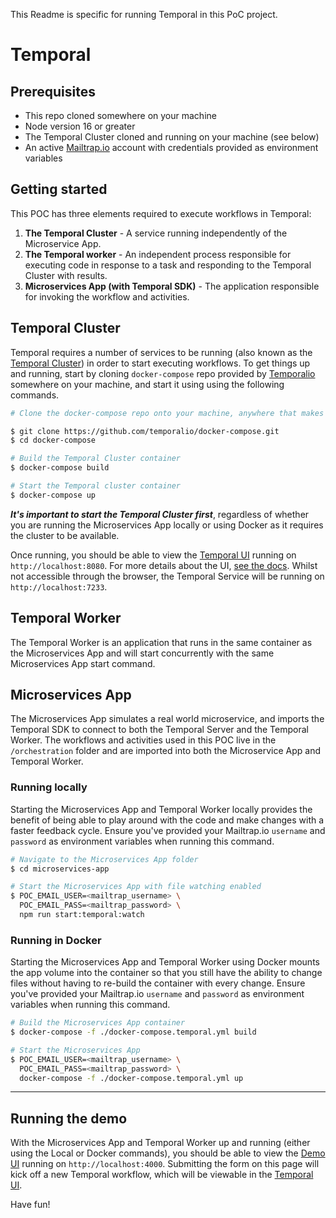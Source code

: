 This Readme is specific for running Temporal in this PoC project.

# Temporal

## Prerequisites
* This repo cloned somewhere on your machine
* Node version 16 or greater
* The Temporal Cluster cloned and running on your machine (see below)
* An active [Mailtrap.io](https://mailtrap.io) account with credentials provided as environment variables

## Getting started

This POC has three elements required to execute workflows in Temporal:

1. **The Temporal Cluster** - A service running independently of the Microservice App.
2. **The Temporal worker** - An independent process responsible for executing code in response to a task and responding to the Temporal Cluster with results.
3. **Microservices App (with Temporal SDK)** - The application responsible for invoking the workflow and activities.

## Temporal Cluster

Temporal requires a number of services to be running (also known as the [Temporal Cluster](https://docs.temporal.io/clusters)) in order to start executing workflows. To get things up and running, start by cloning `docker-compose` repo provided by [Temporalio](https://github.com/temporalio/docker-compose) somewhere on your machine, and start it using using the following commands.

```bash
# Clone the docker-compose repo onto your machine, anywhere that makes sense

$ git clone https://github.com/temporalio/docker-compose.git
$ cd docker-compose

# Build the Temporal Cluster container
$ docker-compose build

# Start the Temporal cluster container
$ docker-compose up
```

***It's important to start the Temporal Cluster first***, regardless of whether you are running the Microservices App locally or using Docker as it requires the cluster to be available.

Once running, you should be able to view the [Temporal UI](http://localhost:8080) running on `http://localhost:8080`. For more details about the UI, [see the docs](https://docs.temporal.io/web-ui). Whilst not accessible through the browser, the Temporal Service will be running on `http://localhost:7233`.

## Temporal Worker

The Temporal Worker is an application that runs in the same container as the Microservices App and will start concurrently with the same Microservices App start command.

## Microservices App

The Microservices App simulates a real world microservice, and imports the Temporal SDK to connect to both the Temporal Server and the Temporal Worker. The workflows and activities used in this POC live in the `/orchestration` folder and are imported into both the Microservice App and Temporal Worker.

### Running locally

Starting the Microservices App and Temporal Worker locally provides the benefit of being able to play around with the code and make changes with a faster feedback cycle. Ensure you've provided your Mailtrap.io `username` and `password` as environment variables when running this command.

```bash
# Navigate to the Microservices App folder
$ cd microservices-app

# Start the Microservices App with file watching enabled
$ POC_EMAIL_USER=<mailtrap_username> \
  POC_EMAIL_PASS=<mailtrap_password> \
  npm run start:temporal:watch  
```

### Running in Docker

Starting the Microservices App and Temporal Worker using Docker mounts the app volume into the container so that you still have the ability to change files without having to re-build the container with every change. Ensure you've provided your Mailtrap.io `username` and `password` as environment variables when running this command.

```bash
# Build the Microservices App container
$ docker-compose -f ./docker-compose.temporal.yml build

# Start the Microservices App
$ POC_EMAIL_USER=<mailtrap_username> \
  POC_EMAIL_PASS=<mailtrap_password> \
  docker-compose -f ./docker-compose.temporal.yml up
```

---

## Running the demo

With the Microservices App and Temporal Worker up and running (either using the Local or Docker commands), you should be able to view the [Demo UI](http://localhost:4000) running on `http://localhost:4000`. Submitting the form on this page will kick off a new Temporal workflow, which will be viewable in the [Temporal UI](http://localhost:8080).

Have fun!
